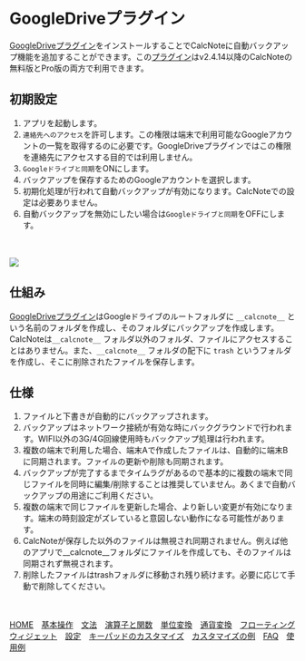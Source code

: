 # GoogleDriveプラグイン
[GoogleDriveプラグイン](https://play.google.com/store/apps/details?id=com.burton999.notecal.plugin.gdrive)をインストールすることでCalcNoteに自動バックアップ機能を追加することができます。この[プラグイン](https://play.google.com/store/apps/details?id=com.burton999.notecal.plugin.gdrive)はv2.4.14以降のCalcNoteの無料版とPro版の両方で利用できます。

## 初期設定
1. アプリを起動します。
1. `連絡先へのアクセス`を許可します。この権限は端末で利用可能なGoogleアカウントの一覧を取得するのに必要です。GoogleDriveプラグインではこの権限を連絡先にアクセスする目的では利用しません。
1. `Googleドライブと同期`をONにします。
1. バックアップを保存するためのGoogleアカウントを選択します。
1. 初期化処理が行われて自動バックアップが有効になります。CalcNoteでの設定は必要ありません。
1. 自動バックアップを無効にしたい場合は`Googleドライブと同期`をOFFにします。
<br/>
<br/>
<img src="https://raw.githubusercontent.com/burton999dev/CalcNoteHelp/master/images/ja/google_drive_plugin.png">

## 仕組み
[GoogleDriveプラグイン](https://play.google.com/store/apps/details?id=com.burton999.notecal.plugin.gdrive)はGoogleドライブのルートフォルダに `__calcnote__` という名前のフォルダを作成し、そのフォルダにバックアップを作成します。  
CalcNoteは`__calcnote__` フォルダ以外のフォルダ、ファイルにアクセスすることはありません。また、`__calcnote__` フォルダの配下に `trash` というフォルダを作成し、そこに削除されたファイルを保存します。

## 仕様
1. ファイルと下書きが自動的にバックアップされます。
1. バックアップはネットワーク接続が有効な時にバックグラウンドで行われます。WIFI以外の3G/4G回線使用時もバックアップ処理は行われます。
1. 複数の端末で利用した場合、端末Aで作成したファイルは、自動的に端末Bに同期されます。ファイルの更新や削除も同期されます。
1. バックアップが完了するまでタイムラグがあるので基本的に複数の端末で同じファイルを同時に編集/削除することは推奨していません。あくまで自動バックアップの用途にご利用ください。
1. 複数の端末で同じファイルを更新した場合、より新しい変更が有効になります。端末の時刻設定がズレていると意図しない動作になる可能性があります。
1. CalcNoteが保存した以外のファイルは無視され同期されません。例えば他のアプリで__calcnote__フォルダにファイルを作成しても、そのファイルは同期されず無視されます。
1. 削除したファイルはtrashフォルダに移動され残り続けます。必要に応じて手動で削除してください。

<br><br>
[HOME](index.md)　[基本操作](how2use.md)　[文法](http://burton999dev.github.io/CalcNoteHelp/grammar_ja.html)　[演算子と関数](operator_and_function.md)　[単位変換](unit_converter.md)　[通貨変換](currency_converter.md)　[フローティングウィジェット](floating_widget.md)　[設定](settings.md)　[キーパッドのカスタマイズ](customizing_keypad.md)　[カスタマイズの例](example4theme.md)　[FAQ](faq.md)　[使用例](http://android.ascii.jp/2016/02/29/893463)  


